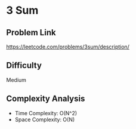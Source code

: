 # 3 Sum

## Problem Link

https://leetcode.com/problems/3sum/description/

## Difficulty

Medium

## Complexity Analysis

* Time Complexity: O(N^2)
* Space Complexity: O(N)
